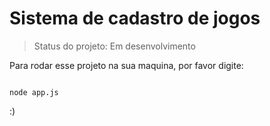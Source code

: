 # Sistema de cadastro de jogos

> Status do projeto: Em desenvolvimento

Para rodar esse projeto na sua maquina, por favor digite:

```

node app.js
``` 

:)